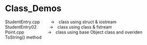 # Class_Demos
StudentEntry.cpp&ensp;&ensp;&ensp;&ensp;&ensp;->&ensp;&ensp;class using struct & iostream<br />
StudentEntry02&ensp;&ensp;&ensp;&ensp;&ensp;&ensp;->&ensp;&ensp;class using class & fstream<br />
Point.cpp&ensp;&ensp;&ensp;&ensp;&ensp;&ensp;&ensp;&ensp;&ensp;&ensp;&ensp;->&ensp;&ensp;class using base Object class and overiden ToString() method<br />
